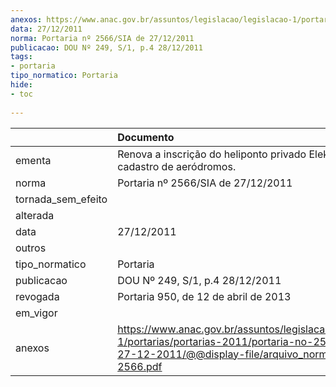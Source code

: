 ```yaml
---
anexos: https://www.anac.gov.br/assuntos/legislacao/legislacao-1/portarias/portarias-2011/portaria-no-2566-sia-de-27-12-2011/@@display-file/arquivo_norma/PA2011-2566.pdf
data: 27/12/2011
norma: Portaria nº 2566/SIA de 27/12/2011
publicacao: DOU Nº 249, S/1, p.4 28/12/2011
tags:
- portaria
tipo_normatico: Portaria
hide: 
- toc 
 
---
```


|                    | Documento                                                                                                                                                         |
|:-------------------|:------------------------------------------------------------------------------------------------------------------------------------------------------------------|
| ementa             | Renova a inscrição do heliponto privado Elektro (SP) no cadastro de aeródromos.                                                                                   |
| norma              | Portaria nº 2566/SIA de 27/12/2011                                                                                                                                |
| tornada_sem_efeito |                                                                                                                                                                   |
| alterada           |                                                                                                                                                                   |
| data               | 27/12/2011                                                                                                                                                        |
| outros             |                                                                                                                                                                   |
| tipo_normatico     | Portaria                                                                                                                                                          |
| publicacao         | DOU Nº 249, S/1, p.4 28/12/2011                                                                                                                                   |
| revogada           | Portaria 950, de 12 de abril de 2013                                                                                                                              |
| em_vigor           |                                                                                                                                                                   |
| anexos             | https://www.anac.gov.br/assuntos/legislacao/legislacao-1/portarias/portarias-2011/portaria-no-2566-sia-de-27-12-2011/@@display-file/arquivo_norma/PA2011-2566.pdf |